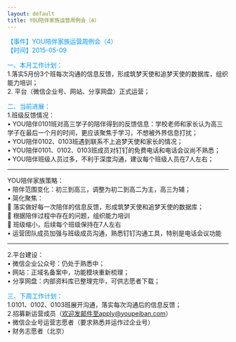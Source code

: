 ```yaml
---
layout: default
title: YOU陪伴家族运营周例会（4）
---
```

<font color=#0099ff>【事件】YOU陪伴家族运营周例会（4） </font>   
<font color=#0099ff>【时间】2015-05-09  </font>  

<font color=#0099ff>一、本月工作计划：</font>   
1.落实5月份3个班每次沟通的信息反馈，形成筑梦天使和追梦天使的数据库，组织能力培训；  
2. 平台（微信企业号、网站、分享网盘）正式运营；  

<font color=#0099ff>二、当前进展：</font>     
1.班级反馈情况：  
•	YOU陪伴0101班对高三学子的陪伴得到的反馈信息：学校老师和家长认为高三学子在最后一个月的时间，更应该聚焦于学习，不想被外界信息打扰；  
•	YOU陪伴0102、0103班遇到联系不上追梦天使和家长的情况；  
•	YOU陪伴0101、0102、0103班成员对钉钉的免费电话和电话会议尚不熟悉；  
•	YOU陪伴班级人员过多，不利于深度沟通，建议每个班级人员在7人左右；  
________________________________________  
YOU陪伴家族策略：  
•	陪伴范围变化：初三到高三，调整为初二到高二为主，高三为辅；  
•	简化聚焦：  
	落实做好每一次陪伴的信息反馈，形成筑梦天使和追梦天使的数据库；  
	根据陪伴过程中存在的问题，组织能力培训  
	班级缩小，后续每个班级保持在7人左右  
•	运营团队成员加强与班级成员沟通，熟悉钉钉沟通工具，特别是电话会议功能  
________________________________________  

2.平台建设：  
•	微信企业公众号：仍处于熟悉中；  
•	网站：正域名备案中，功能模块重新梳理；  
•	分享网盘：内部资料库已整理完毕，可供志愿者下载；  

<font color=#0099ff>三、下周工作计划：</font>     
1.0101、0102、0103班展开沟通，落实每次沟通后的信息反馈；  
2.招募新运营成员（欢迎发邮件至apply@youpeiban.com）  
•	微信企业号运营志愿者（要求熟悉并运作过企业号）  
•	财务志愿者（北京）  
